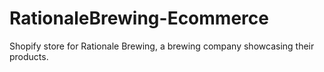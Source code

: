 # RationaleBrewing-Ecommerce
Shopify store for Rationale Brewing, a brewing company showcasing their products.
